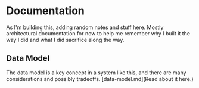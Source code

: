 # Documentation

As I'm building this, adding random notes and stuff here.
Mostly architectural documentation for now to help me remember why I built it the way I did and what I did sacrifice along the way.

## Data Model
The data model is a key concept in a system like this, and there are many considerations and possibly tradeoffs. [data-model.md](Read about it here.)
